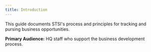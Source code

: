 ```yaml
---
title: Introduction
---
```


This guide documents STSI's process and principles for tracking and pursing business opportunities.

**Primary Audience:** HQ staff who support the business development process.
